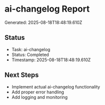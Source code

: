 # ai-changelog Report

Generated: 2025-08-18T18:48:19.610Z

## Status
- Task: ai-changelog
- Status: Completed
- Timestamp: 2025-08-18T18:48:19.610Z

## Next Steps
- Implement actual ai-changelog functionality
- Add proper error handling
- Add logging and monitoring
